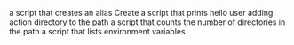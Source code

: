a script that creates an alias
Create a script that prints hello user
adding action directory to the path
a script that counts the number of directories in the path
a script that lists environment variables
